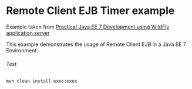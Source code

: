 Remote Client EJB Timer example
=====================================
Example taken from [Practical Java EE 7 Development using WildFly application server](http://www.itbuzzpress.com/ebooks/java-ee-7-development-on-wildfly.html)

This example demonstrates the usage of Remote Client EJB in a Java EE 7 Environment.

###### Test
```shell
mvn clean install exec:exec
```
